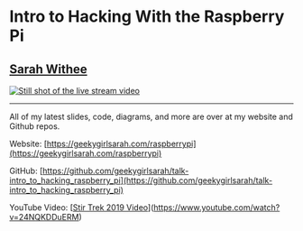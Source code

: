 # Intro to Hacking With the Raspberry Pi
## [Sarah Withee](https://twitter.com/geekygirlsarah)

[![Still shot of the live stream video](https://img.youtube.com/vi/24NQKDDuERM/0.jpg)](https://www.youtube.com/watch?v=24NQKDDuERM)

---

All of my latest slides, code, diagrams, and more are over at my website and Github repos.

Website: [https://geekygirlsarah.com/raspberrypi](https://geekygirlsarah.com/raspberrypi)

GitHub:  [https://github.com/geekygirlsarah/talk-intro_to_hacking_raspberry_pi](https://github.com/geekygirlsarah/talk-intro_to_hacking_raspberry_pi)

YouTube Video: [[Stir Trek 2019 Video](https://www.youtube.com/watch?v=24NQKDDuERM)](https://www.youtube.com/watch?v=24NQKDDuERM)
